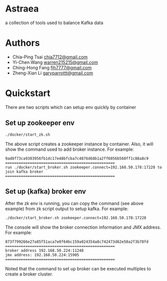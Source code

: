 # Astraea
a collection of tools used to balance Kafka data

# Authors
- Chia-Ping Tsai <chia7712@gmail.com>
- Yi-Chen   Wang <warren215215@gmail.com>
- Ching-Hong Fang <fjh7777@gmail.com>
- Zheng-Xian Li <garyparrottt@gmail.com>

# Quickstart

There are two scripts which can setup env quickly by container

## Set up zookeeper env

```shell
./docker/start_zk.sh
```

The above script creates a zookeeper instance by container. Also, it will show the command used to add broker instance. For example:

```shell
9ad8f73ca9303956fb1dc17e48bfcba7c4876d68b1a2ff6056b560ff1c88a8c9
=================================================
run ./docker/start_broker.sh zookeeper.connect=192.168.50.178:17228 to join kafka broker
=================================================
```

## Set up (kafka) broker env

After the zk env is running, you can copy the command (see above example) from zk script output to setup kafka. For example:
```shell
./docker/start_broker.sh zookeeper.connect=192.168.50.178:17228
```

The console will show the broker connection information and JMX address. For example:

```shell
873f799266e27a85f51aca7e0f64bc159a024354a8c742473d62e50a2f3b78fd
=================================================
broker address 192.168.50.224:11248
jmx address: 192.168.50.224:15905
=================================================
```

Noted that the command to set up broker can be executed multiples to create a broker cluster.